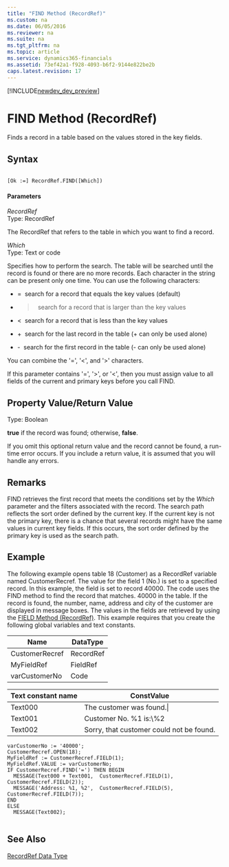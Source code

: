 ```yaml
---
title: "FIND Method (RecordRef)"
ms.custom: na
ms.date: 06/05/2016
ms.reviewer: na
ms.suite: na
ms.tgt_pltfrm: na
ms.topic: article
ms.service: dynamics365-financials
ms.assetid: 73ef42a1-f928-4093-b6f2-9144e822be2b
caps.latest.revision: 17
---
```


[!INCLUDE[newdev_dev_preview](../includes/newdev_dev_preview.md)]

# FIND Method (RecordRef)
Finds a record in a table based on the values stored in the key fields.  
  
## Syntax  
  
```  
  
[Ok :=] RecordRef.FIND([Which])  
```  
  
#### Parameters  
 *RecordRef*  
 Type: RecordRef  
  
 The RecordRef that refers to the table in which you want to find a record.  
  
 *Which*  
 Type: Text or code  
  
 Specifies how to perform the search. The table will be searched until the record is found or there are no more records. Each character in the string can be present only one time. You can use the following characters:  
  
-   =  search for a record that equals the key values \(default\)  
  
-   >  search for a record that is larger than the key values  
  
-   \<  search for a record that is less than the key values  
  
-   +  search for the last record in the table \(+ can only be used alone\)  
  
-   -  search for the first record in the table \(- can only be used alone\)  
  
 You can combine the '=', '\<', and '>' characters.  
  
 If this parameter contains '=', '>', or '\<', then you must assign value to all fields of the current and primary keys before you call FIND.  
  
## Property Value/Return Value  
 Type: Boolean  
  
 **true** if the record was found; otherwise, **false**.  
  
 If you omit this optional return value and the record cannot be found, a run-time error occurs. If you include a return value, it is assumed that you will handle any errors.  
  
## Remarks  
 FIND retrieves the first record that meets the conditions set by the *Which* parameter and the filters associated with the record. The search path reflects the sort order defined by the current key. If the current key is not the primary key, there is a chance that several records might have the same values in current key fields. If this occurs, the sort order defined by the primary key is used as the search path.  
  
## Example  
 The following example opens table 18 \(Customer\) as a RecordRef variable named CustomerRecref. The value for the field 1 \(No.\) is set to a specified record. In this example, the field is set to record 40000. The code uses the FIND method to find the record that matches. 40000 in the table. If the record is found, the number, name, address and city of the customer are displayed in message boxes. The values in the fields are retrieved by using the [FIELD Method \(RecordRef\)](devenv-FIELD-Method-RecordRef.md). This example requires that you create the following global variables and text constants.  
  
|Name|DataType|  
|----------|--------------|  
|CustomerRecref|RecordRef|  
|MyFieldRef|FieldRef|  
|varCustomerNo|Code|  
  
|Text constant name|ConstValue|  
|------------------------|----------------|  
|Text000|The customer was found.\\|  
|Text001|Customer No. %1 is:\\%2|  
|Text002|Sorry, that customer could not be found.|  
  
```  
varCustomerNo := '40000';  
CustomerRecref.OPEN(18);  
MyFieldRef := CustomerRecref.FIELD(1);  
MyFieldRef.VALUE := varCustomerNo;  
IF CustomerRecref.FIND('=') THEN BEGIN  
  MESSAGE(Text000 + Text001,  CustomerRecref.FIELD(1), CustomerRecref.FIELD(2));  
  MESSAGE('Address: %1, %2',  CustomerRecref.FIELD(5),  CustomerRecref.FIELD(7));  
END  
ELSE  
  MESSAGE(Text002);  
  
```  
  
## See Also  
 [RecordRef Data Type](../datatypes/devenv-RecordRef-Data-Type.md)
